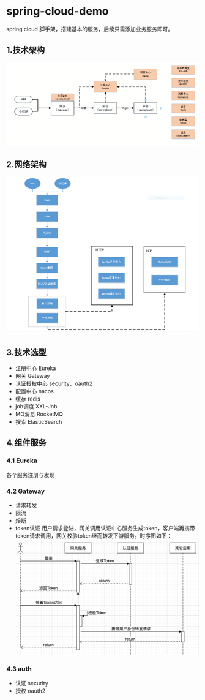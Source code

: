 # spring-cloud-demo
spring cloud 脚手架，搭建基本的服务，后续只需添加业务服务即可。
## 1.技术架构
![tech_structure](docs/imgs/tech_structure.png)

## 2.网络架构
![NET_STRUCTURE](docs/imgs/net_structure.PNG)

## 3.技术选型
* 注册中心 Eureka
* 网关 Gateway
* 认证授权中心 security、oauth2
* 配置中心 nacos
* 缓存 redis
* job调度 XXL-Job
* MQ消息 RocketMQ
* 搜索 ElasticSearch

## 4.组件服务
### 4.1 Eureka
各个服务注册与发现
    
### 4.2 Gateway
* 请求转发
* 限流
* 熔断
* token认证
用户请求登陆，网关调用认证中心服务生成token，客户端再携带token请求调用，网关校验token继而转发下游服务。时序图如下：
![登陆时序图](docs/imgs/登陆时序图.png)

### 4.3 auth
* 认证 security
* 授权 oauth2

